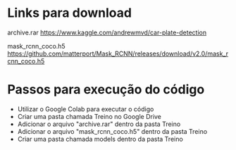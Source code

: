 # Links para download

archive.rar
https://www.kaggle.com/andrewmvd/car-plate-detection

mask_rcnn_coco.h5
https://github.com/matterport/Mask_RCNN/releases/download/v2.0/mask_rcnn_coco.h5

# Passos para execução do código

- Utilizar o Google Colab para executar o código
- Criar uma pasta chamada Treino no Google Drive
- Adicionar o arquivo "archive.rar" dentro da pasta Treino
- Adicionar o arquivo "mask_rcnn_coco.h5" dentro da pasta Treino
- Criar uma pasta chamada models dentro da pasta Treino
